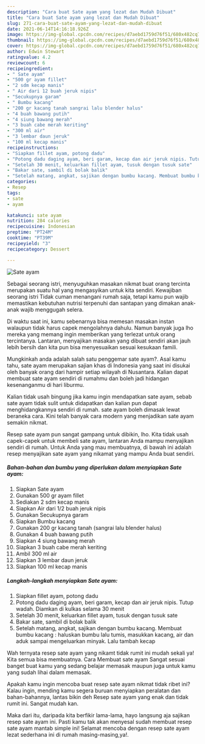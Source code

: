 ```yaml
---
description: "Cara buat Sate ayam yang lezat dan Mudah Dibuat"
title: "Cara buat Sate ayam yang lezat dan Mudah Dibuat"
slug: 271-cara-buat-sate-ayam-yang-lezat-dan-mudah-dibuat
date: 2021-06-14T14:16:18.926Z
image: https://img-global.cpcdn.com/recipes/d7aebd1759d76f51/680x482cq70/sate-ayam-foto-resep-utama.jpg
thumbnail: https://img-global.cpcdn.com/recipes/d7aebd1759d76f51/680x482cq70/sate-ayam-foto-resep-utama.jpg
cover: https://img-global.cpcdn.com/recipes/d7aebd1759d76f51/680x482cq70/sate-ayam-foto-resep-utama.jpg
author: Edwin Stewart
ratingvalue: 4.2
reviewcount: 6
recipeingredient:
- " Sate ayam"
- "500 gr ayam fillet"
- "2 sdm kecap manis"
- " Air dari 12 buah jeruk nipis"
- "Secukupnya garam"
- " Bumbu kacang"
- "200 gr kacang tanah sangrai lalu blender halus"
- "4 buah bawang putih"
- "4 siung bawang merah"
- "3 buah cabe merah keriting"
- "300 ml air"
- "3 lembar daun jeruk"
- "100 ml kecap manis"
recipeinstructions:
- "Siapkan fillet ayam, potong dadu"
- "Potong dadu daging ayam, beri garam, kecap dan air jeruk nipis. Tutup wadah. Diamkan di kulkas selama 30 menit"
- "Setelah 30 menit, keluarkan fillet ayam, tusuk dengan tusuk sate"
- "Bakar sate, sambil di bolak balik"
- "Setelah matang, angkat, sajikan dengan bumbu kacang. Membuat bumbu kacang : haluskan bumbu lalu tumis, masukkan kacang, air dan aduk sampai mengeluarkan minyak. Lalu tambah kecap"
categories:
- Resep
tags:
- sate
- ayam

katakunci: sate ayam 
nutrition: 284 calories
recipecuisine: Indonesian
preptime: "PT24M"
cooktime: "PT39M"
recipeyield: "3"
recipecategory: Dessert

---
```



![Sate ayam](https://img-global.cpcdn.com/recipes/d7aebd1759d76f51/680x482cq70/sate-ayam-foto-resep-utama.jpg)

Sebagai seorang istri, menyuguhkan masakan nikmat buat orang tercinta merupakan suatu hal yang mengasyikan untuk kita sendiri. Kewajiban seorang istri Tidak cuman menangani rumah saja, tetapi kamu pun wajib memastikan kebutuhan nutrisi terpenuhi dan santapan yang dimakan anak-anak wajib menggugah selera.

Di waktu  saat ini, kamu sebenarnya bisa memesan masakan instan walaupun tidak harus capek mengolahnya dahulu. Namun banyak juga lho mereka yang memang ingin memberikan yang terlezat untuk orang tercintanya. Lantaran, menyajikan masakan yang dibuat sendiri akan jauh lebih bersih dan kita pun bisa menyesuaikan sesuai kesukaan famili. 



Mungkinkah anda adalah salah satu penggemar sate ayam?. Asal kamu tahu, sate ayam merupakan sajian khas di Indonesia yang saat ini disukai oleh banyak orang dari hampir setiap wilayah di Nusantara. Kalian dapat membuat sate ayam sendiri di rumahmu dan boleh jadi hidangan kesenanganmu di hari liburmu.

Kalian tidak usah bingung jika kamu ingin mendapatkan sate ayam, sebab sate ayam tidak sulit untuk didapatkan dan kalian pun dapat menghidangkannya sendiri di rumah. sate ayam boleh dimasak lewat beraneka cara. Kini telah banyak cara modern yang menjadikan sate ayam semakin nikmat.

Resep sate ayam pun sangat gampang untuk dibikin, lho. Kita tidak usah capek-capek untuk membeli sate ayam, lantaran Anda mampu menyajikan sendiri di rumah. Untuk Anda yang mau membuatnya, di bawah ini adalah resep menyajikan sate ayam yang nikamat yang mampu Anda buat sendiri.

<!--inarticleads1-->

##### Bahan-bahan dan bumbu yang diperlukan dalam menyiapkan Sate ayam:

1. Siapkan  Sate ayam
1. Gunakan 500 gr ayam fillet
1. Sediakan 2 sdm kecap manis
1. Siapkan  Air dari 1/2 buah jeruk nipis
1. Gunakan Secukupnya garam
1. Siapkan  Bumbu kacang
1. Gunakan 200 gr kacang tanah (sangrai lalu blender halus)
1. Gunakan 4 buah bawang putih
1. Siapkan 4 siung bawang merah
1. Siapkan 3 buah cabe merah keriting
1. Ambil 300 ml air
1. Siapkan 3 lembar daun jeruk
1. Siapkan 100 ml kecap manis




<!--inarticleads2-->

##### Langkah-langkah menyiapkan Sate ayam:

1. Siapkan fillet ayam, potong dadu
1. Potong dadu daging ayam, beri garam, kecap dan air jeruk nipis. Tutup wadah. Diamkan di kulkas selama 30 menit
1. Setelah 30 menit, keluarkan fillet ayam, tusuk dengan tusuk sate
1. Bakar sate, sambil di bolak balik
1. Setelah matang, angkat, sajikan dengan bumbu kacang. Membuat bumbu kacang : haluskan bumbu lalu tumis, masukkan kacang, air dan aduk sampai mengeluarkan minyak. Lalu tambah kecap




Wah ternyata resep sate ayam yang nikamt tidak rumit ini mudah sekali ya! Kita semua bisa membuatnya. Cara Membuat sate ayam Sangat sesuai banget buat kamu yang sedang belajar memasak maupun juga untuk kamu yang sudah lihai dalam memasak.

Apakah kamu ingin mencoba buat resep sate ayam nikmat tidak ribet ini? Kalau ingin, mending kamu segera buruan menyiapkan peralatan dan bahan-bahannya, lantas bikin deh Resep sate ayam yang enak dan tidak rumit ini. Sangat mudah kan. 

Maka dari itu, daripada kita berfikir lama-lama, hayo langsung aja sajikan resep sate ayam ini. Pasti kamu tak akan menyesal sudah membuat resep sate ayam mantab simple ini! Selamat mencoba dengan resep sate ayam lezat sederhana ini di rumah masing-masing,ya!.

